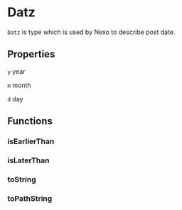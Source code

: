 # Datz

`Datz` is type which is used by Nexo to describe post date.

## Properties

`y` year

`m` month

`d` day

## Functions

### isEarlierThan

### isLaterThan

### toString

### toPathString